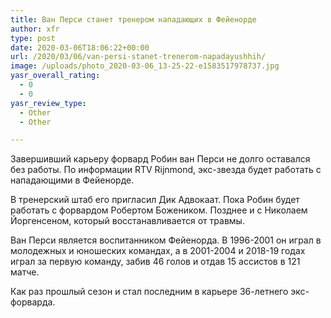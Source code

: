 ```yaml
---
title: Ван Перси станет тренером нападающих в Фейенорде
author: xfr
type: post
date: 2020-03-06T18:06:22+00:00
url: /2020/03/06/van-persi-stanet-trenerom-napadayushhih/
image: /uploads/photo_2020-03-06_13-25-22-e1583517978737.jpg
yasr_overall_rating:
  - 0
  - 0
yasr_review_type:
  - Other
  - Other

---
```

Завершивший карьеру форвард Робин ван Перси не долго оставался без работы. По информации RTV Rijnmond, экс-звезда будет работать с нападающими в Фейенорде.

В тренерский штаб его пригласил Дик Адвокаат. Пока Робин будет работать с форвардом Робертом Божеником. Позднее и с Николаем Йоргенсеном, который восстанавливается от травмы.

Ван Перси является воспитанником Фейенорда. В 1996-2001 он играл в молодежных и юношеских командах, а в 2001-2004 и 2018-19 годах играл за первую команду, забив 46 голов и отдав 15 ассистов в 121 матче.

Как раз прошлый сезон и стал последним в карьере 36-летнего экс-форварда.